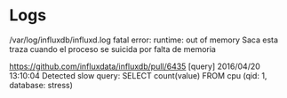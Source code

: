 # Logs
/var/log/influxdb/influxd.log
fatal error: runtime: out of memory
  Saca esta traza cuando el proceso se suicida por falta de memoria


https://github.com/influxdata/influxdb/pull/6435
[query] 2016/04/20 13:10:04 Detected slow query: SELECT count(value) FROM cpu (qid: 1, database: stress)

